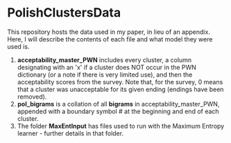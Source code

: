 # PolishClustersData

This repository hosts the data used in my paper, in lieu of an appendix. Here, I will describe the contents of each file and what model they were used is.

1.	**acceptability\_master\_PWN** includes every cluster, a column designating with an 'x' if a cluster does NOT occur in the PWN dictionary (or a note if there is very limited use), and then the acceptability scores from the survey. Note that, for the survey, 0 means that a cluster was unacceptable for its given ending (endings have been removed). 
2.	**pol\_bigrams** is a collation of all **bigrams** in acceptability\_master\_PWN, appended with a boundary symbol \# at the beginning and end of each cluster. 
3.	The folder **MaxEntInput** has files used to run with the Maximum Entropy learner - further details in that folder.  
